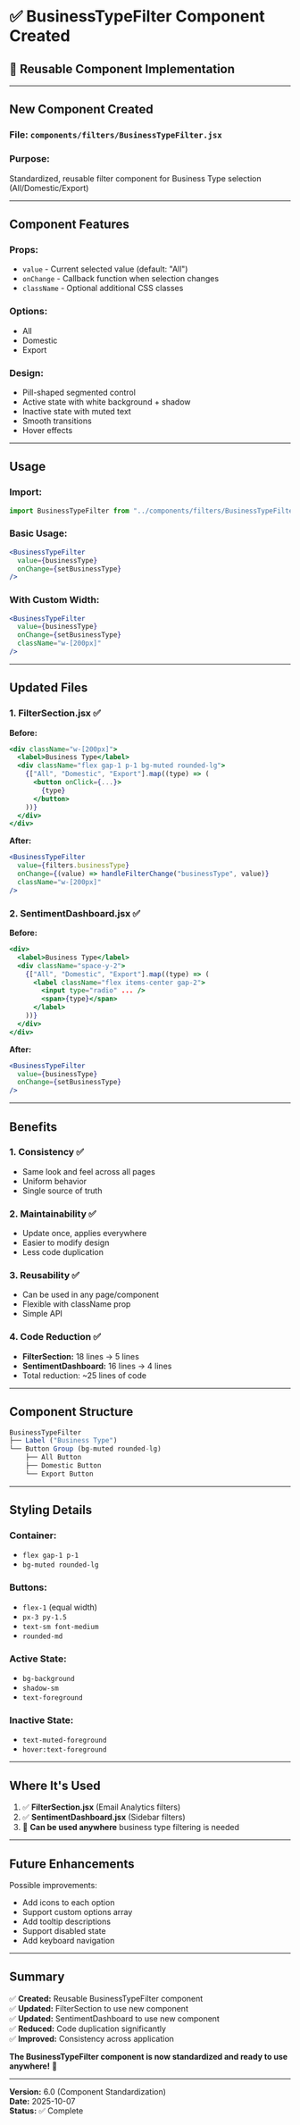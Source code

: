 # ✅ BusinessTypeFilter Component Created

## 🎯 Reusable Component Implementation

---

## **New Component Created**

### **File:** `components/filters/BusinessTypeFilter.jsx`

### **Purpose:**
Standardized, reusable filter component for Business Type selection (All/Domestic/Export)

---

## **Component Features**

### **Props:**
- `value` - Current selected value (default: "All")
- `onChange` - Callback function when selection changes
- `className` - Optional additional CSS classes

### **Options:**
- All
- Domestic
- Export

### **Design:**
- Pill-shaped segmented control
- Active state with white background + shadow
- Inactive state with muted text
- Smooth transitions
- Hover effects

---

## **Usage**

### **Import:**
```jsx
import BusinessTypeFilter from "../components/filters/BusinessTypeFilter";
```

### **Basic Usage:**
```jsx
<BusinessTypeFilter
  value={businessType}
  onChange={setBusinessType}
/>
```

### **With Custom Width:**
```jsx
<BusinessTypeFilter
  value={businessType}
  onChange={setBusinessType}
  className="w-[200px]"
/>
```

---

## **Updated Files**

### **1. FilterSection.jsx** ✅
**Before:**
```jsx
<div className="w-[200px]">
  <label>Business Type</label>
  <div className="flex gap-1 p-1 bg-muted rounded-lg">
    {["All", "Domestic", "Export"].map((type) => (
      <button onClick={...}>
        {type}
      </button>
    ))}
  </div>
</div>
```

**After:**
```jsx
<BusinessTypeFilter
  value={filters.businessType}
  onChange={(value) => handleFilterChange("businessType", value)}
  className="w-[200px]"
/>
```

### **2. SentimentDashboard.jsx** ✅
**Before:**
```jsx
<div>
  <label>Business Type</label>
  <div className="space-y-2">
    {["All", "Domestic", "Export"].map((type) => (
      <label className="flex items-center gap-2">
        <input type="radio" ... />
        <span>{type}</span>
      </label>
    ))}
  </div>
</div>
```

**After:**
```jsx
<BusinessTypeFilter
  value={businessType}
  onChange={setBusinessType}
/>
```

---

## **Benefits**

### **1. Consistency** ✅
- Same look and feel across all pages
- Uniform behavior
- Single source of truth

### **2. Maintainability** ✅
- Update once, applies everywhere
- Easier to modify design
- Less code duplication

### **3. Reusability** ✅
- Can be used in any page/component
- Flexible with className prop
- Simple API

### **4. Code Reduction** ✅
- **FilterSection:** 18 lines → 5 lines
- **SentimentDashboard:** 16 lines → 4 lines
- Total reduction: ~25 lines of code

---

## **Component Structure**

```jsx
BusinessTypeFilter
├── Label ("Business Type")
└── Button Group (bg-muted rounded-lg)
    ├── All Button
    ├── Domestic Button
    └── Export Button
```

---

## **Styling Details**

### **Container:**
- `flex gap-1 p-1`
- `bg-muted rounded-lg`

### **Buttons:**
- `flex-1` (equal width)
- `px-3 py-1.5`
- `text-sm font-medium`
- `rounded-md`

### **Active State:**
- `bg-background`
- `shadow-sm`
- `text-foreground`

### **Inactive State:**
- `text-muted-foreground`
- `hover:text-foreground`

---

## **Where It's Used**

1. ✅ **FilterSection.jsx** (Email Analytics filters)
2. ✅ **SentimentDashboard.jsx** (Sidebar filters)
3. 🔄 **Can be used anywhere** business type filtering is needed

---

## **Future Enhancements**

Possible improvements:
- Add icons to each option
- Support custom options array
- Add tooltip descriptions
- Support disabled state
- Add keyboard navigation

---

## **Summary**

✅ **Created:** Reusable BusinessTypeFilter component  
✅ **Updated:** FilterSection to use new component  
✅ **Updated:** SentimentDashboard to use new component  
✅ **Reduced:** Code duplication significantly  
✅ **Improved:** Consistency across application  

**The BusinessTypeFilter component is now standardized and ready to use anywhere!** 🎉

---

**Version:** 6.0 (Component Standardization)  
**Date:** 2025-10-07  
**Status:** ✅ Complete
